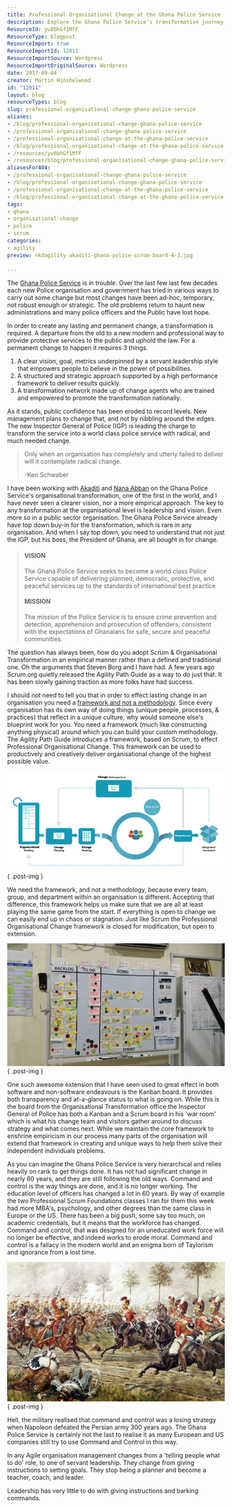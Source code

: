 ```yaml
---
title: Professional Organisational Change at the Ghana Police Service
description: Explore the Ghana Police Service's transformative journey towards a world-class organization, embracing agile practices for lasting change and public trust.
ResourceId: yv8bhGf1MfF
ResourceType: blogpost
ResourceImport: true
ResourceImportId: 12011
ResourceImportSource: Wordpress
ResourceImportOriginalSource: Wordpress
date: 2017-09-04
creator: Martin Hinshelwood
id: "12011"
layout: blog
resourceTypes: blog
slug: professional-organisational-change-ghana-police-service
aliases:
- /blog/professional-organisational-change-ghana-police-service
- /professional-organisational-change-ghana-police-service
- /professional-organisational-change-at-the-ghana-police-service
- /blog/professional-organisational-change-at-the-ghana-police-service
- /resources/yv8bhGf1MfF
- /resources/blog/professional-organisational-change-ghana-police-service
aliasesFor404:
- /professional-organisational-change-ghana-police-service
- /blog/professional-organisational-change-ghana-police-service
- /professional-organisational-change-at-the-ghana-police-service
- /blog/professional-organisational-change-at-the-ghana-police-service
tags:
- ghana
- organisational-change
- police
- scrum
categories:
- agility
preview: nkdagility-akaditi-ghana-police-scrum-board-4-3.jpg

---
```

The [Ghana Police Service](http://police.gov.gh/) is in trouble. Over the last few last few decades each new Police organisation and government has tried in various ways to carry out some change but most changes have been ad-hoc, temporary, not robust enough or strategic. The old problems return to haunt new administrations and many police officers and the Public have lost hope.

In order to create any lasting and permanent change, a transformation is required. A departure from the old to a new modern and professional way to provide protective services to the public and uphold the law. For a permanent change to happen it requires 3 things.

1. A clear vision, goal, metrics underpinned by a servant leadership style that empowers people to believe in the power of possibilities.
2. A structured and strategic approach supported by a high performance framework to deliver results quickly.
3. A transformation network made up of change agents who are trained and empowered to promote the transformation nationally.

As it stands, public confidence has been eroded to record levels. New management plans to change that, and not by nibbling around the edges. The new Inspector General of Police (IGP) is leading the charge to transform the service into a world class police service with radical, and much needed change.

> Only when an organisation has completely and utterly failed to deliver will it contemplate radical change.
>
> \-Ken Schwaber

I have been working with [Akaditi](http://www.akaditi.com) and [Nana Abban](https://www.linkedin.com/in/nana-abban-2a43b460/) on the Ghana Police Service's organisational transformation, one of the first in the world, and I have never seen a clearer vision, nor a more empirical approach. The key to any transformation at the organisational level is leadership and vision. Even more so in a public sector organisation. The Ghana Police Service already have top down buy-in for the transformation, which is rare in any organisation. And when I say top down, you need to understand that not just the IGP, but his boss, the President of Ghana, are all bought in for change.

> #### VISION
>
> The Ghana Police Service seeks to become a world class Police Service capable of delivering planned, democratic, protective, and peaceful services up to the standards of international best practice
>
> #### MISSION
>
> The mission of the Police Service is to ensure crime prevention and detection, apprehension and prosecution of offenders, consistent with the expectations of Ghanaians for safe, secure and peaceful communities.

The question has always been, how do you adopt Scrum & Organisational Transformation in an empirical manner rather than a defined and traditional one. Oh the arguments that Steven Borg and I have had. A few years ago Scrum.org quietly released the Agility Path Guide as a way to do just that. It has been slowly gaining traction as more folks have had success.

I should not need to tell you that in order to effect lasting change in an organisation you need a [framework and not a methodology](https://nkdagility.com/organisational-change-create-path/). Since every organisation has its own way of doing things (unique people, processes, & practices) that reflect in a unique culture, why would someone else's blueprint work for you. You need a framework (much like constructing anything physical) around which you can build your custom methodology. The Agility Path Guide introduces a framework, based on Scrum, to effect Professional Organisational Change. This framework can be used to productively and creatively deliver organisational change of the highest possible value.

![](images/nkdagility-akaditi-ghana-police-scrum-change-team-800x369-5-6.png)
{ .post-img }

We need the framework, and not a methodology, because every team, group, and department within an organisation is different. Accepting that difference, this framework helps us make sure that we are all at least playing the same game from the start. If everything is open to change we can easily end up in chaos or stagnation. Just like Scrum the Professional Organisational Change framework is closed for modification, but open to extension.

![](images/nkdagility-akaditi-ghana-police-scrum-board-800x450-3-4.jpg)
{ .post-img }

One such awesome extension that I have seen used to great effect in both software and non-software endeavours is the Kanban board. It provides both transparency and at-a-glance status to what is going on. While this is the board from the Organisational Transformation office the Inspector General of Police has both a Kanban and a Scrum board in his 'war room' which is what his change team and visitors gather around to discuss strategy and what comes next. While we maintain the core framework to enshrine empiricism in our process many parts of the organisation will extend that framework in creating and unique ways to help them solve their independent individuals problems.

As you can imagine the Ghana Police Service is very hierarchical and relies heavily on rank to get things done. It has not had significant change in nearly 60 years, and they are still following the old ways. Command and control is the way things are done, and it is no longer working. The education level of officers has changed a lot in 60 years. By way of example the two Professional Scrum Foundations classes I ran for them this week had more MBA's, psychology, and other degrees than the same class in Europe or the US. There has been a big push, some say too much, on academic credentials, but it means that the workforce has changed. Command and control, that was designed for an uneducated work force will no longer be effective, and indeed works to erode moral. Command and control is a fallacy in the modern world and an enigma born of Taylorism and ignorance from a lost time.

![](images/nkdagility-akaditi-ghana-police-napolion-702x450-1-2.jpg)
{ .post-img }

Hell, the military realised that command and control was a losing strategy when Napoleon defeated the Persian army 300 years ago. The Ghana Police Service is certainly not the last to realise it as many European and US companies still try to use Command and Control in this way.

In any Agile organisation management changes from a 'telling people what to do' role, to one of servant leadership. They change from giving instructions to setting goals. They stop being a planner and become a teacher, coach, and leader.

Leadership has very little to do with giving instructions and barking commands.
